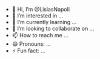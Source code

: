 - 👋 Hi, I’m @LisiasNapoli
- 👀 I’m interested in ...
- 🌱 I’m currently learning ...
- 💞️ I’m looking to collaborate on ...
- 📫 How to reach me ...
- 😄 Pronouns: ...
- ⚡ Fun fact: ...

<!---
LisiasNapoli/LisiasNapoli is a ✨ special ✨ repository because its `README.md` (this file) appears on your GitHub profile.
You can click the Preview link to take a look at your changes.
--->
